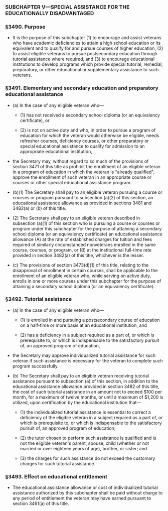 ### SUBCHAPTER V—SPECIAL ASSISTANCE FOR THE EDUCATIONALLY DISADVANTAGED

### §3490. Purpose
* It is the purpose of this subchapter (1) to encourage and assist veterans who have academic deficiencies to attain a high school education or its equivalent and to qualify for and pursue courses of higher education, (2) to assist eligible veterans to pursue postsecondary education through tutorial assistance where required, and (3) to encourage educational institutions to develop programs which provide special tutorial, remedial, preparatory, or other educational or supplementary assistance to such veterans.

### §3491. Elementary and secondary education and preparatory educational assistance
* (a) In the case of any eligible veteran who—

  * (1) has not received a secondary school diploma (or an equivalency certificate), or

  * (2) is not on active duty and who, in order to pursue a program of education for which the veteran would otherwise be eligible, needs refresher courses, deficiency courses, or other preparatory or special educational assistance to qualify for admission to an appropriate educational institution,


* the Secretary may, without regard to so much of the provisions of section 3471 of this title as prohibit the enrollment of an eligible veteran in a program of education in which the veteran is "already qualified", approve the enrollment of such veteran in an appropriate course or courses or other special educational assistance program.

* (b)(1) The Secretary shall pay to an eligible veteran pursuing a course or courses or program pursuant to subsection (a)(2) of this section, an educational assistance allowance as provided in sections 3481 and 3482(a) or (b) of this title.

* (2) The Secretary shall pay to an eligible veteran described in subsection (a)(1) of this section who is pursuing a course or courses or program under this subchapter for the purpose of attaining a secondary school diploma (or an equivalency certificate) an educational assistance allowance (A) at the rate of established charges for tuition and fees required of similarly circumstanced nonveterans enrolled in the same course, courses, or program, or (B) at the institutional full-time rate provided in section 3482(a) of this title, whichever is the lesser.

* (c) The provisions of section 3473(d)(1) of this title, relating to the disapproval of enrollment in certain courses, shall be applicable to the enrollment of an eligible veteran who, while serving on active duty, enrolls in one or more courses under this subchapter for the purpose of attaining a secondary school diploma (or an equivalency certificate).

### §3492. Tutorial assistance
* (a) In the case of any eligible veteran who—

  * (1) is enrolled in and pursuing a postsecondary course of education on a half-time or more basis at an educational institution; and

  * (2) has a deficiency in a subject required as a part of, or which is prerequisite to, or which is indispensable to the satisfactory pursuit of, an approved program of education,


* the Secretary may approve individualized tutorial assistance for such veteran if such assistance is necessary for the veteran to complete such program successfully.

* (b) The Secretary shall pay to an eligible veteran receiving tutorial assistance pursuant to subsection (a) of this section, in addition to the educational assistance allowance provided in section 3482 of this title, the cost of such tutorial assistance in an amount not to exceed $100 per month, for a maximum of twelve months, or until a maximum of $1,200 is utilized, upon certification by the educational institution that—

  * (1) the individualized tutorial assistance is essential to correct a deficiency of the eligible veteran in a subject required as a part of, or which is prerequisite to, or which is indispensable to the satisfactory pursuit of, an approved program of education;

  * (2) the tutor chosen to perform such assistance is qualified and is not the eligible veteran's parent, spouse, child (whether or not married or over eighteen years of age), brother, or sister; and

  * (3) the charges for such assistance do not exceed the customary charges for such tutorial assistance.

### §3493. Effect on educational entitlement
* The educational assistance allowance or cost of individualized tutorial assistance authorized by this subchapter shall be paid without charge to any period of entitlement the veteran may have earned pursuant to section 3461(a) of this title.